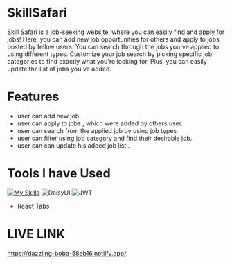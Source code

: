 # SkillSafari
  <p>
Skill Safari is a job-seeking website, where you can easily find and apply for jobs! Here, you can add new job opportunities for others and apply to jobs posted by fellow users. You can search through the jobs you've applied to using different types. Customize your job search by picking specific job categories to find exactly what you're looking for. Plus, you can easily update the list of jobs you've added.  
</p>

# Features
* user can add new job
* user can apply to jobs , which were added by others user. 
* user can search from the applied job by using job types
* user can filter using job category and find their desirable job.
* user can can update his added job list .

# Tools I have Used 
[![My Skills](https://skillicons.dev/icons?i=js,html,css,react,css,express,firebase,materialui,mongodb,netlify,tailwind,vercel,nodejs)](https://skillicons.dev)
![DaisyUI](https://img.shields.io/badge/daisyui-5A0EF8?style=plastic&logo=daisyui&logoColor=white)
![JWT](https://img.shields.io/badge/JWT-black?style=plastic&logo=JSON%20web%20tokens) 
* React Tabs

# LIVE LINK
https://dazzling-boba-58eb16.netlify.app/
